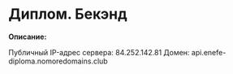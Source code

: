 # Диплом. Бекэнд

**Описание:**

 Публичный IP-адрес сервера: 84.252.142.81
 Домен: api.enefe-diploma.nomoredomains.club
